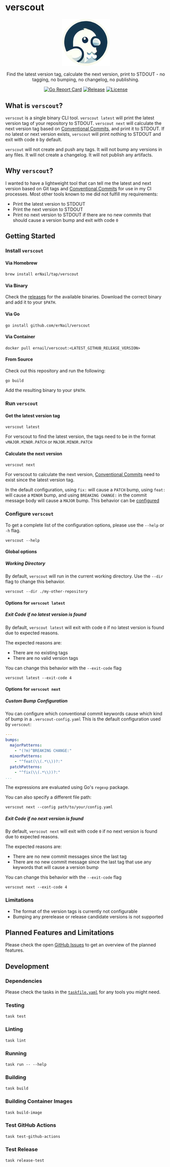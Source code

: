 # verscout

<div align="center">
  <img src="./docs/img/verscout-icon.png" width="150" alt="verscout icon">
  <p>
    Find the latest version tag, calculate the next version, print to STDOUT
    - no tagging, no bumping, no changelog, no publishing.
  </p>

  [![Go Report Card](https://goreportcard.com/badge/github.com/erNail/verscout)](https://goreportcard.com/report/github.com/erNail/verscout)
  [![Release](https://img.shields.io/github/v/release/erNail/verscout)](https://github.com/erNail/verscout/releases/latest)
  [![License](https://img.shields.io/github/license/erNail/verscout)](LICENSE)
</div>

## What is `verscout`?

`verscout` is a single binary CLI tool. `verscout latest` will print the latest version tag of your repository to STDOUT.
`verscout next` will calculate the next version tag based on
[Conventional Commits](https://www.conventionalcommits.org/en/v1.0.0/), and print it to STDOUT.
If no latest or next version exists, `verscout` will print nothing to STDOUT and exit with code `0` by default.

`verscout` will not create and push any tags.
It will not bump any versions in any files.
It will not create a changelog.
It will not publish any artifacts.

## Why `verscout`?

I wanted to have a lightweight tool that can tell me
the latest and next version based on Git tags and
[Conventional Commits](https://www.conventionalcommits.org/en/v1.0.0/) for use in my CI processes.
Most other tools known to me did not fulfill my requirements:

- Print the latest version to STDOUT
- Print the next version to STDOUT
- Print no next version to STDOUT if there are no new commits that should cause a version bump
  and exit with code `0`

## Getting Started

### Install `verscout`

#### Via Homebrew

```shell
brew install erNail/tap/verscout
```

#### Via Binary

Check the [releases](https://github.com/erNail/verscout/releases) for the available binaries.
Download the correct binary and add it to your `$PATH`.

#### Via Go

```shell
go install github.com/erNail/verscout
```

#### Via Container

```shell
docker pull ernail/verscout:<LATEST_GITHUB_RELEASE_VERSION>
```

#### From Source

Check out this repository and run the following:

```shell
go build
```

Add the resulting binary to your `$PATH`.

### Run `verscout`

#### Get the latest version tag

```shell
verscout latest
```

For verscout to find the latest version, the tags need to be in the format `vMAJOR.MINOR.PATCH`
or `MAJOR.MINOR.PATCH`

#### Calculate the next version

```shell
verscout next
```

For verscout to calculate the next version,
[Conventional Commits](https://www.conventionalcommits.org/en/v1.0.0/) need to exist since the latest version tag.

In the default configuration, using `fix:` will cause a `PATCH` bump,
using `feat:` will cause a `MINOR` bump,
and using `BREAKING CHANGE:` in the commit message body will cause a `MAJOR` bump.
This behavior can be [configured](#custom-bump-configuration)

### Configure `verscout`

To get a complete list of the configuration options, please use the `--help` or `-h` flag.

```shell
verscout --help
```

#### Global options

##### Working Directory

By default, `verscout` will run in the current working directory.
Use the `--dir` flag to change this behavior.

```shell
verscout --dir ./my-other-repository
```

#### Options for `verscout latest`

##### Exit Code if no latest version is found

By default, `verscout latest` will exit with code `0` if no latest version is found due to expected reasons.

The expected reasons are:

- There are no existing tags
- There are no valid version tags

You can change this behavior with the `--exit-code` flag

```shell
verscout latest --exit-code 4
```

#### Options for `verscout next`

##### Custom Bump Configuration

You can configure which conventional commit keywords cause which kind of bump in a `.verscout-config.yaml`
This is the default configuration used by `verscout`:

```yaml
---
bumps:
  majorPatterns:
    - "(?m)^BREAKING CHANGE:"
  minorPatterns:
    - "^feat(\\(.*\\))?:"
  patchPatterns:
    - "^fix(\\(.*\\))?:"
...
```

The expressions are evaluated using Go's `regexp` package.

You can also specify a different file path:

```shell
verscout next --config path/to/your/config.yaml
```

##### Exit Code if no next version is found

By default, `verscout next` will exit with code `0` if no next version is found due to expected reasons.

The expected reasons are:

- There are no new commit messages since the last tag
- There are no new commit message since the last tag that use any keywords that will cause a version bump

You can change this behavior with the `--exit-code` flag

```shell
verscout next --exit-code 4
```

### Limitations

- The format of the version tags is currently not configurable
- Bumping any prerelease or release candidate versions is not supported

## Planned Features and Limitations

Please check the open [GitHub Issues](https://github.com/erNail/homebrew-tap/issues)
to get an overview of the planned features.

## Development

### Dependencies

Please check the tasks in the [`taskfile.yaml`](./taskfile.yaml) for any tools you might need.

### Testing

```shell
task test
```

### Linting

```shell
task lint
```

### Running

```shell
task run -- --help
```

### Building

```shell
task build
```

### Building Container Images

```shell
task build-image
```

### Test GitHub Actions

```shell
task test-github-actions
```

### Test Release

```shell
task release-test
```
